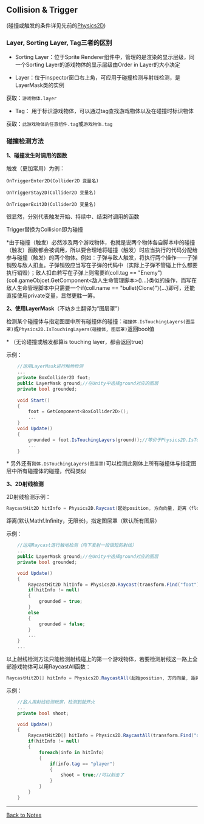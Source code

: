 ## Collision & Trigger

(碰撞或触发的条件详见先前的[Physics2D](https://github.com/Vincent-zz/Unity/blob/main/NotesAboutPhysics2D.md)) 

### Layer, Sorting Layer, Tag三者的区别 

- Sorting Layer：位于Sprite Renderer组件中，管理的是渲染的显示层级，同一个Sorting Layer的游戏物体的显示层级由Order in Layer的大小决定  

- Layer：位于inspector窗口右上角，可应用于碰撞检测与射线检测，是LayerMask类的实例 

获取：`游戏物体.layer`

- Tag： 用于标识游戏物体，可以通过tag查找游戏物体以及在碰撞时标识物体 

获取：`此游戏物体的任意组件.tag`或`游戏物体.tag` 

### 碰撞检测方法 

**1、碰撞发生时调用的函数** 

触发（更加常用）为例： 

`OnTriggerEnter2D(Collider2D 变量名)` 

`OnTriggerStay2D(Collider2D 变量名)` 

`OnTriggerExit2D(Collider2D 变量名)` 

很显然，分别代表触发开始、持续中、结束时调用的函数 

Trigger替换为Collision即为碰撞 

\*由于碰撞（触发）必然涉及两个游戏物体，也就是说两个物体各自脚本中的碰撞（触发）函数都会被调用，所以要合理地将碰撞（触发）时应当执行的代码分配给参与碰撞（触发）的两个物体。例如：子弹与敌人触发，将执行两个操作——子弹销毁与敌人扣血。子弹销毁应当写在子弹的代码中（实际上子弹不管碰上什么都要执行销毁）；敌人扣血若写在子弹上则需要if(coll.tag == "Enemy"){coll.gameObjcet.GetComponent<敌人生命管理脚本>()...}类似的操作，而写在敌人生命管理脚本中只需要一个if(coll.name == "bullet(Clone)"){...}即可，还能直接使用private变量，显然更胜一筹。 

**2、使用LayerMask**（不妨乡土翻译为“图层罩”） 

检测某个碰撞体与指定图层中所有碰撞体的碰撞：`碰撞体.IsTouchingLayers(图层罩)`或`Physics2D.IsTouchingLayers(碰撞体, 图层罩)`返回bool值  

\* （无论碰撞或触发都算is touching layer，都会返回true） 

示例： 

```C#
    //运用LayerMask进行触地检测
    ...
    private BoxCollider2D foot;
    public LayerMask ground;//在Unity中选择ground对应的图层
    private bool grounded;
    
    void Start()
    {
        foot = GetComponent<BoxCollider2D>();
        ...
    }
    void Update()
    {
        grounded = foot.IsTouchingLayers(ground));//等价于Physics2D.IsTouchingLayers(foot, ground)
        ...
    }
``` 

\* 另外还有`刚体.IsTouchingLayers(图层罩)`可以检测此刚体上所有碰撞体与指定图层中所有碰撞体的碰撞，代码类似 

**3、2D射线检测** 

2D射线检测示例： 

```C#
RaycastHit2D hitInfo = Physics2D.Raycast(起始position, 方向向量, 距离（float）, 指定图层罩); 
``` 

距离(默认Mathf.Infinity，无限长)，指定图层罩（默认所有图层） 

示例： 

```C#
    //运用Raycast进行触地检测（向下发射一段很短的射线）
    ...
    public LayerMask ground;//在Unity中选择ground对应的图层
    private bool grounded;

    void Update()
    {
        RaycastHit2D hitInfo = Physics2D.Raycast(transform.Find("foot").position, -Vector3.up, 0.01f, Mathf.Infinity, ground);//foot为空子物体来指示位置
        if(hitInfo != null)
        {
            grounded = true;
        }
        else
        {
            grounded = false;
        }
        ...
    }
    ...
``` 

以上射线检测方法只能检测射线碰上的第一个游戏物体，若要检测射线这一路上全部游戏物体可以用RaycastAll函数： 

```C#
RaycastHit2D[] hitInfo = Physics2D.RaycastAll(起始position, 方向向量, 距离（float）, 指定图层罩);
``` 

示例：

```C#
    //敌人用射线检测玩家，检测到就开火
    ...
    private bool shoot;

    void Update()
    {
        RaycastHit2D[] hitInfo = Physics2D.RaycastAll(transform.Find("detect").position, transform.right);//detect为空子物体用于表示检测射线其实位置
        if(hitInfo != null)
        {
            foreach(info in hitInfo)
            {
                if(info.tag == "player")
                {
                    shoot = true;//可以射击了
                }
            }
        }            
    }
``` 

---
[Back to Notes](https://github.com/Vincent-zz/Unity/blob/main/UnityNotes.md)